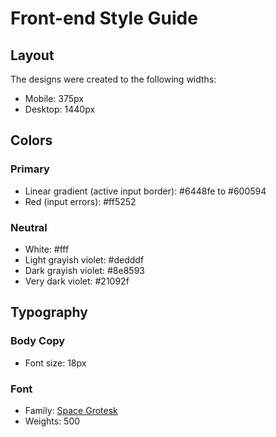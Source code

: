 # Front-end Style Guide

## Layout

The designs were created to the following widths:

- Mobile: 375px
- Desktop: 1440px

## Colors

### Primary

- Linear gradient (active input border): #6448fe to #600594
- Red (input errors): #ff5252

### Neutral

- White: #fff
- Light grayish violet: #dedddf
- Dark grayish violet: #8e8593
- Very dark violet: #21092f

## Typography

### Body Copy

- Font size: 18px

### Font

- Family: [Space Grotesk](https://fonts.google.com/specimen/Space+Grotesk)
- Weights: 500
